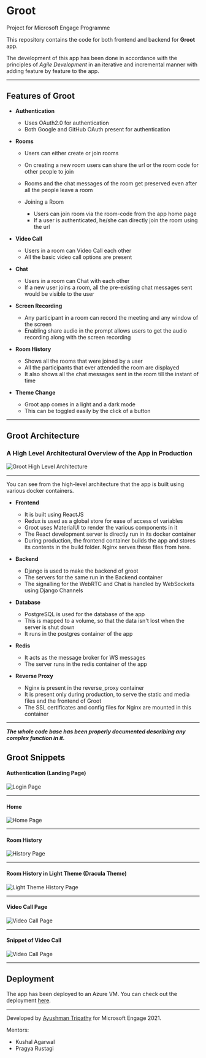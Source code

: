 # Groot

Project for Microsoft Engage Programme

This repository contains the code for both frontend and backend for **Groot** app.

The development of this app has been done in accordance with the principles of *Agile Development* in an iterative and incremental manner with adding feature by feature to the app.

***

## Features of Groot
- **Authentication**
    - Uses OAuth2.0 for authentication
    - Both Google and GitHub OAuth present for authentication

- **Rooms**
    - Users can either create or join rooms
    - On creating a new room users can share the url or the room code for other people to join
    - Rooms and the chat messages of the room get preserved even after all the people leave a room
    
    - Joining a Room
        - Users can join room via the room-code from the app home page
        - If a user is authenticated, he/she can directly join the room using the url

- **Video Call**
    - Users in a room can Video Call each other
    - All the basic video call options are present
        
- **Chat** 
    - Users in a room can Chat with each other
    - If a new user joins a room, all the pre-existing chat messages sent would be visible to the user

- **Screen Recording**
    - Any participant in a room can record the meeting and any window of the screen
    - Enabling share audio in the prompt allows users to get the audio recording along with the screen recording

- **Room History**
    - Shows all the rooms that were joined by a user
    - All the participants that ever attended the room are displayed
    - It also shows all the chat messages sent in the room till the instant of time

- **Theme Change**
    - Groot app comes in a light and a dark mode
    - This can be toggled easily by the click of a button
***

## Groot Architecture

### A High Level Architectural Overview of the App in Production
![Groot High Level Architecture](./snippets/High-Level-Architecture.png)

---

You can see from the high-level architecture that the app is built using various docker containers.

- **Frontend**
    - It is built using ReactJS
    - Redux is used as a global store for ease of access of variables
    - Groot uses MaterialUI to render the various components in it
    - The React development server is directly run in its docker container
    - During production, the frontend container builds the app and stores its contents in the build folder. Nginx serves these files from here.

- **Backend**
    - Django is used to make the backend of groot
    - The servers for the same run in the Backend container
    - The signalling for the WebRTC and Chat is handled by WebSockets using Django Channels

- **Database**
    - PostgreSQL is used for the database of the app
    - This is mapped to a volume, so that the data isn't lost when the server is shut down
    - It runs in the postgres container of the app

- **Redis**
    - It acts as the message broker for WS messages
    - The server runs in the redis container of the app

- **Reverse Proxy**
    - Nginx is present in the reverse_proxy container
    - It is present only during production, to serve the static and media files and the frontend of Groot
    - The SSL certificates and config files for Nginx are mounted in this container


***
***The whole code base has been properly documented describing any complex function in it.***

## Groot Snippets

#### Authentication (Landing Page)
![Login Page](./snippets/Login-Page.png)

---
#### Home 
![Home Page](./snippets/Home-Page.png)

---

#### Room History 
![History Page](./snippets/Room-History-Page.png)

---

#### Room History in Light Theme (Dracula Theme)
![Light Theme History Page](./snippets/Light-Theme.png)

---

#### Video Call Page
![Video Call Page](./snippets/Video-Call-Page.png)

---

#### Snippet of Video Call
![Video Call Page](./snippets/Video-Call.png)

***

## Deployment
The app has been deployed to an Azure VM.
You can check out the deployment [here](https://grootmeetings.eastus.cloudapp.azure.com/).


***
Developed by [Ayushman Tripathy](https://github.com/ayushmantripathy9) for Microsoft Engage 2021.

Mentors:
- Kushal Agarwal
- Pragya Rustagi
            